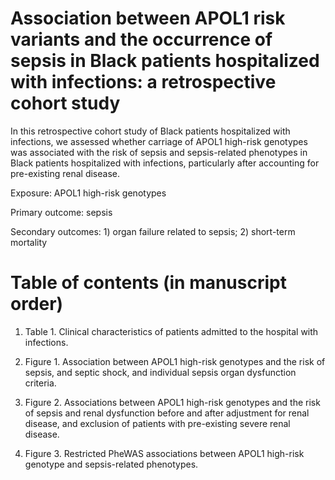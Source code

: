 # Association between APOL1 risk variants and the occurrence of sepsis in Black patients hospitalized with infections: a retrospective cohort study

In this retrospective cohort study of Black patients hospitalized with infections, we assessed whether carriage of APOL1 high-risk genotypes was associated with the risk of sepsis and sepsis-related phenotypes in Black patients hospitalized with infections, particularly after accounting for pre-existing renal disease.

Exposure: APOL1 high-risk genotypes

Primary outcome: sepsis

Secondary outcomes: 1) organ failure related to sepsis; 2) short-term mortality


# Table of contents (in manuscript order)

1.	Table 1. Clinical characteristics of patients admitted to the hospital with infections. 

2.	Figure 1. Association between APOL1 high-risk genotypes and the risk of sepsis, and septic shock, and individual sepsis organ dysfunction criteria.

3.	Figure 2. Associations between APOL1 high-risk genotypes and the risk of sepsis and renal dysfunction before and after adjustment for renal disease, and exclusion of patients with pre-existing severe renal disease.

4.	Figure 3. Restricted PheWAS associations between APOL1 high-risk genotype and sepsis-related phenotypes.
